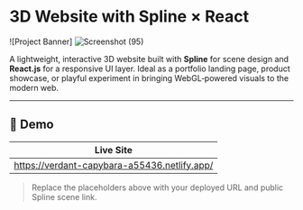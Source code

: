 # 3D Website with Spline × React

![Project Banner] ![Screenshot (95)](https://github.com/user-attachments/assets/cfc4023e-ff72-4b45-ba1a-d7845f7b234b)

A lightweight, interactive 3D website built with **Spline** for scene design and **React.js** for a responsive UI layer. Ideal as a portfolio landing page, product showcase, or playful experiment in bringing WebGL‑powered visuals to the modern web.


---

## 🚀 Demo

| Live Site                                                                                                      |
| -------------------------------------------------------------------------- | 
| https://verdant-capybara-a55436.netlify.app/

> Replace the placeholders above with your deployed URL and public Spline scene link.

